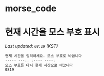 # morse_code
# 현재 시간을 모스 부호 표시
<!-- MORSE_TIME_START -->
_Last updated: `08:19` (KST)_

```
현재 시간을 입력하세요. 모스 부호로 바꿉니다
----- ---.. .---- ----.
모스 부호를 다시 현재 시간으로 바꿉니다
0819
```
<!-- MORSE_TIME_END -->
